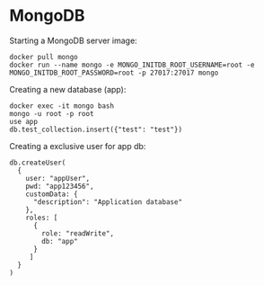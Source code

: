 # MongoDB

Starting a MongoDB server image:

```
docker pull mongo
docker run --name mongo -e MONGO_INITDB_ROOT_USERNAME=root -e MONGO_INITDB_ROOT_PASSWORD=root -p 27017:27017 mongo
```

Creating a new database (app):

```
docker exec -it mongo bash
mongo -u root -p root
use app
db.test_collection.insert({"test": "test"})
```

Creating a exclusive user for app db:

```
db.createUser(
  {
    user: "appUser", 
    pwd: "app123456", 
    customData: { 
      "description": "Application database" 
    }, 
    roles: [ 
      { 
        role: "readWrite", 
        db: "app" 
      }
     ]
  }
) 
